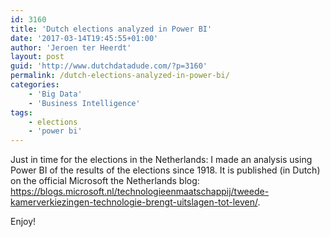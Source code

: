```yaml
---
id: 3160
title: 'Dutch elections analyzed in Power BI'
date: '2017-03-14T19:45:55+01:00'
author: 'Jeroen ter Heerdt'
layout: post
guid: 'http://www.dutchdatadude.com/?p=3160'
permalink: /dutch-elections-analyzed-in-power-bi/
categories:
    - 'Big Data'
    - 'Business Intelligence'
tags:
    - elections
    - 'power bi'
---
```


Just in time for the elections in the Netherlands: I made an analysis using Power BI of the results of the elections since 1918. It is published (in Dutch) on the official Microsoft the Netherlands blog: <a href="https://blogs.microsoft.nl/technologieenmaatschappij/tweede-kamerverkiezingen-technologie-brengt-uitslagen-tot-leven/">https://blogs.microsoft.nl/technologieenmaatschappij/tweede-kamerverkiezingen-technologie-brengt-uitslagen-tot-leven/</a>.

Enjoy!
